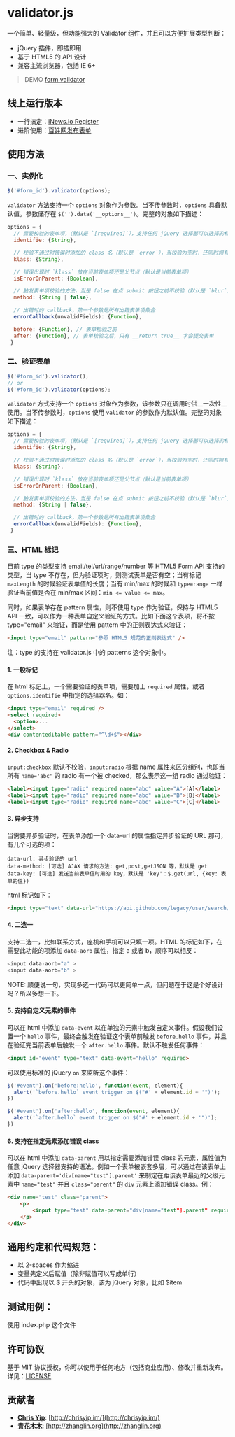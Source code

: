 # validator.js

一个简单、轻量级，但功能强大的 Validator 组件，并且可以方便扩展类型判断：

- jQuery 插件，即插即用
- 基于 HTML5 的 API 设计
- 兼容主流浏览器，包括 IE 6+

> DEMO [form validator](http://sofish.github.io/validator.js/)

## 线上运行版本

- 一行搞定：[iNews.io Register](http://inews.io/account/register)
- 进阶使用：[百姓网发布表单](http://shanghai.baixing.com/fabu/ershouqiche)

## 使用方法

### 一、实例化
```js
$('#form_id').validator(options);
```

`validator` 方法支持一个 `options` 对象作为参数。当不传参数时，`options` 具备默认值。参数储存在 `$('').data('__options__')`。完整的对象如下描述：

```js
options = {
  // 需要校验的表单项，（默认是 `[required]`），支持任何 jQuery 选择器可以选择的标识
  identifie: {String},

  // 校验不通过时错误时添加的 class 名（默认是 `error`），当校验为空时，还同时拥有 `empty` 这个 classname
  klass: {String},

  // 错误出现时 `klass` 放在当前表单项还是父节点（默认是当前表单项）
  isErrorOnParent: {Boolean},

  // 触发表单项校验的方法，当是 false 在点 submit 按钮之前不校验（默认是 `blur`）
  method: {String | false},

  // 出错时的 callback，第一个参数是所有出错表单项集合
  errorCallback(unvalidFields): {Function},

  before: {Function}, // 表单检验之前
  after: {Function}, // 表单校验之后，只有 __return true__ 才会提交表单
 }
```

### 二、验证表单
```js
$('#form_id').validator(); 
// or
$('#form_id').validator(options);
```

`validator` 方式支持一个 `options` 对象作为参数，该参数只在调用时供__一次性__使用。当不传参数时，`options` 使用 `validator` 的参数作为默认值。完整的对象如下描述：

```js
options = {
  // 需要校验的表单项，（默认是 `[required]`），支持任何 jQuery 选择器可以选择的标识
  identifie: {String},

  // 校验不通过时错误时添加的 class 名（默认是 `error`），当校验为空时，还同时拥有 `empty` 这个 classname
  klass: {String},

  // 错误出现时 `klass` 放在当前表单项还是父节点（默认是当前表单项）
  isErrorOnParent: {Boolean},

  // 触发表单项校验的方法，当是 false 在点 submit 按钮之前不校验（默认是 `blur`）
  method: {String | false},

  // 出错时的 callback，第一个参数是所有出错表单项集合
  errorCallback(unvalidFields): {Function},
 }
```

### 三、HTML 标记

目前 type 的类型支持 email/tel/url/range/number 等 HTML5 Form API 支持的类型，当 type 不存在，但为验证项时，则测试表单是否有空；当有标记 `maxLength` 的时候验证表单值的长度；当有 min/max 的时候和 `type=range` 一样验证当前值是否在 min/max 区间：`min <= value <= max`。

同时，如果表单存在 pattern 属性，则不使用 type 作为验证，保持与 HTML5 API 一致，可以作为一种表单自定义验证的方式。比如下面这个表项，将不按 type="email" 来验证，而是使用 pattern 中的正则表达式来验证：

```html
<input type="email" pattern="参照 HTML5 规范的正则表达式" />
```

注：type 的支持在 validator.js 中的 patterns 这个对象中。

#### 1. 一般标记

在 html 标记上，一个需要验证的表单项，需要加上 `required` 属性，或者 `options.identifie` 中指定的选择器名。如：

```html
<input type="email" required />
<select required>
  <option>...
</select>
<div contenteditable pattern="^\d+$"></div>
```

#### 2. Checkbox & Radio

`input:checkbox` 默认不校验，`input:radio` 根据 name 属性来区分组别，也即当所有 `name='abc'` 的 radio 有一个被 checked，那么表示这一组 radio 通过验证：

```html
<label><input type="radio" required name="abc" value="A">[A]</label>
<label><input type="radio" required name="abc" value="B">[B]</label>
<label><input type="radio" required name="abc" value="C">[C]</label>
```

#### 3. 异步支持

当需要异步验证时，在表单添加一个 data-url 的属性指定异步验证的 URL 那可，有几个可选的项：

```
data-url: 异步验证的 url
data-method: [可选] AJAX 请求的方法: get,post,getJSON 等，默认是 get
data-key: [可选] 发送当前表单值时用的 key，默认是 'key'：$.get(url, {key: 表单的值})
```

html 标记如下：

```html
<input type="text" data-url="https://api.github.com/legacy/user/search/china" data-method="getJSON" required>
```

#### 4. 二选一

支持二选一，比如联系方式，座机和手机可以只填一项。HTML 的标记如下，在需要此功能的项添加 `data-aorb` 属性，指定 a 或者 b，顺序可以相反：

```js
<input data-aorb="a" >
<input data-aorb="b" >
```

NOTE: 顺便说一句，实现多选一代码可以更简单一点，但问题在于这是个好设计吗？所以多想一下。

#### 5. 支持自定义元素的事件

可以在 html 中添加 `data-event` 以在单独的元素中触发自定义事件。假设我们设置一个 `hello` 事件，最终会触发在验证这个表单前触发 `before.hello` 事件，并且在验证完当前表单后触发一个 `after.hello` 事件。默认不触发任何事件：

```html
<input id="event" type="text" data-event="hello" required>
```

可以使用标准的 jQuery `on` 来监听这个事件：

```js
$('#event').on('before:hello', function(event, element){
  alert('`before.hello` event trigger on $("#' + element.id + '")');
})

$('#event').on('after:hello', function(event, element){
  alert('`after.hello` event trigger on $("#' + element.id + '")');
})
```
#### 6. 支持在指定元素添加错误 class
可以在 html 中添加 `data-parent` 用以指定需要添加错误 class 的元素，属性值为任意 jQuery 选择器支持的语法。例如一个表单被嵌套多层，可以通过在该表单上添加 `data-parent='div[name="test"].parent'` 来制定在距该表单最近的父级元素中 `name="test"` 并且 `class="parent"` 的 `div` 元素上添加错误 class。例：

```html
<div name="test" class="parent">
	<p>
		<input type="test" data-parent="div[name="test"].parent" required>
	</p>
</div>
```

## 通用约定和代码规范：

- 以 2-spaces 作为缩进
- 变量先定义后赋值（除非赋值可以写成单行）
- 代码中出现以 $ 开头的对象，该为 jQuery 对象，比如 $item

## 测试用例：

使用 index.php 这个文件

## 许可协议

基于 MIT 协议授权，你可以使用于任何地方（包括商业应用）、修改并重新发布。详见：[LICENSE](https://github.com/sofish/validator.js/blob/master/LICENSE)

## 贡献者

- __[Chris Yip](https://github.com/ChrisYip)__: [http://chrisyip.im/](http://chrisyip.im/)
- __[青花木木](https://github.com/zhanglin800)__: [http://zhanglin.org](http://zhanglin.org)
